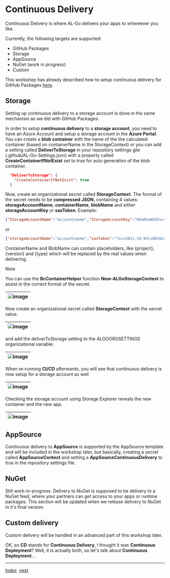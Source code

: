 # Continuous Delivery
Continuous Delivery is where AL-Go delivers your apps to whereever you like.

Currently, the following targets are supported:
- GitHub Packages
- Storage
- AppSource
- NuGet (work in progress)
- Custom

This workshop has already described how to setup continuous delivery for GitHub Packages [here](Dependencies2.md).

## Storage
Setting up continuous delivery to a storage account is done in the same mechanism as we did with GitHub Packages.

In order to setup **continuous delivery** to a **storage account**, you need to have an Azure Account and setup a storage account in the **Azure Portal**. You can create a **blob container** with the name of the the calculated container (based on containerName in the StorageContext) or you can add a setting called **DeliverToStorage** in your repository settings gile (.github/AL-Go-Settings.json) with a property called **CreateContainerIfNotExist** set to true for auto generation of the blob container. 

```json
  "DeliverToStorage": {
    "CreateContainerIfNotExist": true
  }
```

Now, create an organizational secret called **StorageContext**. The format of the secret needs to be **compressed JSON**, containing 4 values: **storageAccountName**, **containerName**, **blobName** and either **storageAccountKey** or **sasToken**. Example:

```json
{"StorageAccountName":"accountnanme","StorageAccountKey":"HOaRhoNXXX==","containerName":"{project}","blobName":"{version}/{project}-{type}.zip"}
```

or

```json
{"storageAccountName":"accountnanme","sasToken":"?sv=2021-10-04\u0026ss=b\u0026srt=sco...","containerName":"{project}","blobName":"{version}/{project}-{type}.zip"}
```

ContainerName and BlobName can contain placeholders, like {project}, {version} and {type} which will be replaced by the real values when delivering.

> [!NOTE]
> You can use the **BcContainerHelper** function **New-ALGoStorageContext** to assist in the correct format of the secret.

| ![image](https://github.com/microsoft/AL-Go/assets/10775043/7287e068-b2d5-4fc2-b428-d0ddd4ffa0e3) |
|-|

Now create an organizational secret called **StorageContext** with the secret value.

| ![image](https://github.com/microsoft/AL-Go/assets/10775043/3e5b4ddc-bff2-4cf5-9b2a-1a3696189eaf) |
|-|

and add the deliverToStorage setting to the ALGOORGSETTINGS organizational variable:

| ![image](https://github.com/microsoft/AL-Go/assets/10775043/6b7b4072-67d0-40b2-87ae-bfa2d130162b) |
|-|

When re-running **CI/CD** afterwards, you will see that continuous delivery is now setup for a storage account as well

| ![image](https://github.com/microsoft/AL-Go/assets/10775043/def2c115-e8c2-46dd-a7f8-4f745a93c2fb) |
|-|

Checking the storage account using Storage Explorer reveals the new container and the new app.

| ![image](https://github.com/microsoft/AL-Go/assets/10775043/5b8317ca-64c2-4c10-9cf2-53bf61c4af07) |
|-|

## AppSource
Continuous delivery to **AppSource** is supported by the AppSource template and will be included in the workshop later, but basically, creating a secret called **AppSourceContext** and setting a **AppSourceContinuousDelivery** to true in the repository settings file.

## NuGet
Still work-in-progress. Delivery to NuGet is supposed to be delivery to a NuGet feed, where your partners can get access to your apps or runtime packages. This section will be updated when we release delivery to NuGet in it's final version.

## Custom delivery
Custom delivery will be handled in an advanced part of this workshop later.

OK, so **CD** stands for **Continuous Delivery**, I thought it was **Continuous Deployment**? Well, it is actually both, so let's talk about **Continuous Deployment**...

---
[Index](Index.md)&nbsp;&nbsp;[next](ContinuousDeployment.md)
